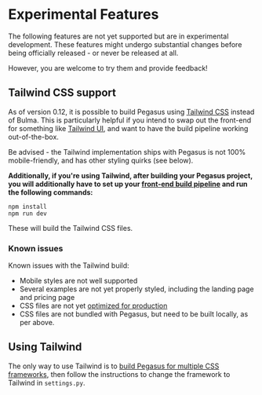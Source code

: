 # Experimental Features

The following features are not yet supported but are in experimental development.
These features might undergo substantial changes before being officially released - or never be released at all.

However, you are welcome to try them and provide feedback!

## Tailwind CSS support

As of version 0.12, it is possible to build Pegasus using [Tailwind CSS](https://tailwindcss.com/) instead of Bulma.
This is particularly helpful if you intend to swap out the front-end for something like
[Tailwind UI](https://tailwindui.com/), and want to have the build pipeline working out-of-the-box.

Be advised - the Tailwind implementation ships with Pegasus is not 100% mobile-friendly,
and has other styling quirks (see below).

**Additionally, if you're using Tailwind, after building your Pegasus project, you will additionally have to set up your
[front-end build pipeline](/front-end) and run the following commands:**

```
npm install
npm run dev
```

These will build the Tailwind CSS files.

### Known issues

Known issues with the Tailwind build:

- Mobile styles are not well supported
- Several examples are not yet properly styled, including the landing page and pricing page
- CSS files are not yet [optimized for production](https://tailwindcss.com/docs/optimizing-for-production)
- CSS files are not bundled with Pegasus, but need to be built locally, as per above.

## Using Tailwind

The only way to use Tailwind is to [build Pegasus for multiple CSS frameworks](/css/##building-for-multiple-css-frameworks),
then follow the instructions to change the framework to Tailwind in `settings.py`.

